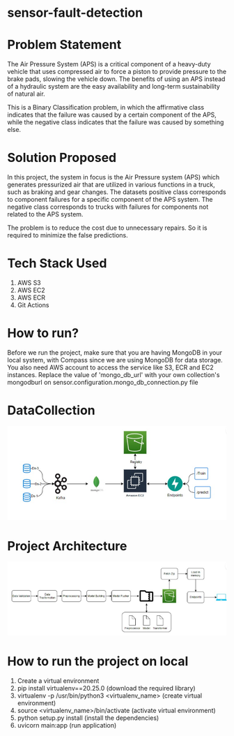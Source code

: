 # sensor-fault-detection

# Problem Statement
The Air Pressure System (APS) is a critical component of a heavy-duty vehicle that uses compressed air to force a piston to provide pressure to the brake pads, slowing the vehicle down. The benefits of using an APS instead of a hydraulic system are the easy availability and long-term sustainability of natural air.

This is a Binary Classification problem, in which the affirmative class indicates that the failure was caused by a certain component of the APS, while the negative class indicates that the failure was caused by something else.

# Solution Proposed
In this project, the system in focus is the Air Pressure system (APS) which generates pressurized air that are utilized in various functions in a truck, such as braking and gear changes. The datasets positive class corresponds to component failures for a specific component of the APS system. The negative class corresponds to trucks with failures for components not related to the APS system.

The problem is to reduce the cost due to unnecessary repairs. So it is required to minimize the false predictions.

# Tech Stack Used
1. AWS S3
2. AWS EC2
3. AWS ECR
4. Git Actions

# How to run?
Before we run the project, make sure that you are having MongoDB in your local system, with Compass since we are using MongoDB for data storage. You also need AWS account to access the service like S3, ECR and EC2 instances.
Replace the  value of 'mongo_db_url' with your own collection's mongodburl on sensor.configuration.mongo_db_connection.py file

# DataCollection
![alt text](image.png)

# Project Architecture
![alt text](image-1.png)

# How to run the project on local
1. Create a virtual environment 
2. pip install virtualenv==20.25.0  (download the required library)
3. virtualenv -p /usr/bin/python3 <virtualenv_name> (create virtual environment)
4. source <virtualenv_name>/bin/activate (activate virtual environment)
5. python setup.py install (install the dependencies)
6. uvicorn main:app (run application)



